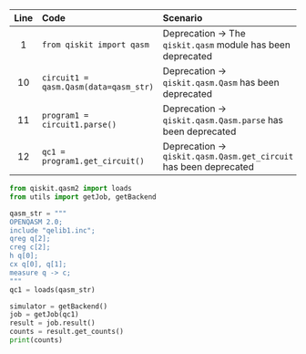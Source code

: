 | Line | Code | Scenario | Reference | Artifact | Refactoring |
| :--: | :--- | :------- | :-------: | :------- | :---------- |
| 1 | `from qiskit import qasm` | Deprecation -> The `qiskit.qasm` module has been deprecated | Internal Knowledge | qiskit.qasm | `from qiskit.qasm2 import loads` |
| 10 | `circuit1 = qasm.Qasm(data=qasm_str)` | Deprecation -> `qiskit.qasm.Qasm` has been deprecated | Internal Knowledge | qasm.Qasm | `circuit1 = loads(qasm_str)` |
| 11 | `program1 = circuit1.parse()` | Deprecation -> `qiskit.qasm.Qasm.parse` has been deprecated | Internal Knowledge | circuit1.parse | |
| 12 | `qc1 = program1.get_circuit()` | Deprecation -> `qiskit.qasm.Qasm.get_circuit` has been deprecated | Internal Knowledge | program1.get_circuit | |


```python
from qiskit.qasm2 import loads
from utils import getJob, getBackend

qasm_str = """
OPENQASM 2.0;
include "qelib1.inc";
qreg q[2];
creg c[2];
h q[0];
cx q[0], q[1];
measure q -> c;
"""
qc1 = loads(qasm_str)

simulator = getBackend()
job = getJob(qc1)
result = job.result()
counts = result.get_counts()
print(counts)
```